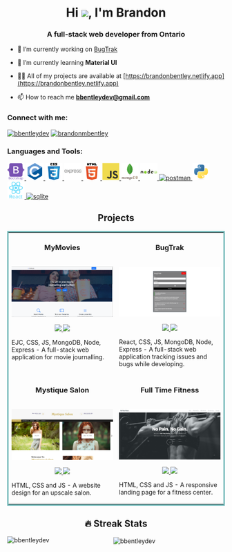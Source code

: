 <h1 align="center">Hi <img src="https://media.giphy.com/media/hvRJCLFzcasrR4ia7z/giphy.gif" width="35">, I'm Brandon</h1>
<h3 align="center">A full-stack web developer from Ontario</h3>

- 🔭 I’m currently working on [BugTrak](https://github.com/BBentleyDev/BugTrak)

- 🌱 I’m currently learning **Material UI**

- 👨‍💻 All of my projects are available at [https://brandonbentley.netlify.app](https://brandonbentley.netlify.app)

- 📫 How to reach me **bbentleydev@gmail.com**

<h3 align="left">Connect with me:</h3>
<p align="left">
<a href="https://twitter.com/bbentleydev" target="blank"><img align="center" src="https://raw.githubusercontent.com/rahuldkjain/github-profile-readme-generator/master/src/images/icons/Social/twitter.svg" alt="bbentleydev" height="30" width="40" /></a>
<a href="https://linkedin.com/in/brandonmbentley" target="blank"><img align="center" src="https://raw.githubusercontent.com/rahuldkjain/github-profile-readme-generator/master/src/images/icons/Social/linked-in-alt.svg" alt="brandonmbentley" height="30" width="40" /></a>
</p>

<h3 align="left">Languages and Tools:</h3>
<p align="left"> <a href="https://getbootstrap.com" target="_blank" rel="noreferrer"> <img src="https://raw.githubusercontent.com/devicons/devicon/master/icons/bootstrap/bootstrap-plain-wordmark.svg" alt="bootstrap" width="40" height="40"/> </a> <a href="https://www.cprogramming.com/" target="_blank" rel="noreferrer"> <img src="https://raw.githubusercontent.com/devicons/devicon/master/icons/c/c-original.svg" alt="c" width="40" height="40"/> </a> <a href="https://www.w3schools.com/css/" target="_blank" rel="noreferrer"> <img src="https://raw.githubusercontent.com/devicons/devicon/master/icons/css3/css3-original-wordmark.svg" alt="css3" width="40" height="40"/> </a> <a href="https://expressjs.com" target="_blank" rel="noreferrer"> <img src="https://raw.githubusercontent.com/devicons/devicon/master/icons/express/express-original-wordmark.svg" alt="express" width="40" height="40"/> </a> <a href="https://www.w3.org/html/" target="_blank" rel="noreferrer"> <img src="https://raw.githubusercontent.com/devicons/devicon/master/icons/html5/html5-original-wordmark.svg" alt="html5" width="40" height="40"/> </a> <a href="https://developer.mozilla.org/en-US/docs/Web/JavaScript" target="_blank" rel="noreferrer"> <img src="https://raw.githubusercontent.com/devicons/devicon/master/icons/javascript/javascript-original.svg" alt="javascript" width="40" height="40"/> </a> <a href="https://www.mongodb.com/" target="_blank" rel="noreferrer"> <img src="https://raw.githubusercontent.com/devicons/devicon/master/icons/mongodb/mongodb-original-wordmark.svg" alt="mongodb" width="40" height="40"/> </a> <a href="https://nodejs.org" target="_blank" rel="noreferrer"> <img src="https://raw.githubusercontent.com/devicons/devicon/master/icons/nodejs/nodejs-original-wordmark.svg" alt="nodejs" width="40" height="40"/> </a> <a href="https://postman.com" target="_blank" rel="noreferrer"> <img src="https://www.vectorlogo.zone/logos/getpostman/getpostman-icon.svg" alt="postman" width="40" height="40"/> </a> <a href="https://www.python.org" target="_blank" rel="noreferrer"> <img src="https://raw.githubusercontent.com/devicons/devicon/master/icons/python/python-original.svg" alt="python" width="40" height="40"/> </a> <a href="https://reactjs.org/" target="_blank" rel="noreferrer"> <img src="https://raw.githubusercontent.com/devicons/devicon/master/icons/react/react-original-wordmark.svg" alt="react" width="40" height="40"/> </a> <a href="https://www.sqlite.org/" target="_blank" rel="noreferrer"> <img src="https://www.vectorlogo.zone/logos/sqlite/sqlite-icon.svg" alt="sqlite" width="40" height="40"/> </a> </p>

<h2 align="center">Projects</h2>
<table bordercolor="#66b2b2">
  <tr>
   <td width="50%" valign="top">
      <h3 align="center">MyMovies</h3>
        <br />
        <a target="_blank" href="https://mymovies-webapp.herokuapp.com/">
            <img src="readme-thumbnails/moviesNew.png" width="100%" alt="MyMovies image"/>
        </a>
        <br />
        <p align="center">
            <a href="https://github.com/BBentleyDev/MyMovies" target="_blank">
              <img src="https://img.shields.io/static/v1?label=|&message=REPO&color=23555f&style=plastic&logo=github&logo-color=white"/>
            </a>
          <a href="https://mymovies-webapp.herokuapp.com/" target="_blank">
            <img src="https://img.shields.io/static/v1?label=|&message=WEBSITE&color=cdf998&style=plastic&logo=wordpress&logo-color=white"/>
          </a>
        </p>
        <p>EJC, CSS, JS, MongoDB, Node, Express - A full-stack web application for movie journalling.</p>
    </td>
       <td width="50%" valign="top">
      <h3 align="center">BugTrak</h3>
        <br />
        <a target="_blank" href="https://github.com/BBentleyDev/BugTrak">
            <img src="readme-thumbnails/bugtrak.PNG" width="100%" alt="BugTrak image"/>
        </a>
        <br />
        <p align="center">
            <a href="https://github.com/BBentleyDev/BugTrak" target="_blank">
              <img src="https://img.shields.io/static/v1?label=|&message=REPO&color=23555f&style=plastic&logo=github&logo-color=white"/>
            </a>
          <a href="..." target="_blank">
            <img src="https://img.shields.io/static/v1?label=|&message=WEBSITE&color=cdf998&style=plastic&logo=wordpress&logo-color=white"/>
          </a>
        </p>
        <p>React, CSS, JS, MongoDB, Node, Express - A full-stack web application tracking issues and bugs while developing.</p>
    </td>
  </tr>
  <tr>
    <td width="50%" valign="top">
      <h3 align="center">Mystique Salon</h3>
        <br />
        <a target="_blank" href="https://mystiquesalon.netlify.app/">
            <img src="readme-thumbnails/salon.png" width="100%" alt="salon image"/>
        </a>
        <br />
        <p align="center">
            <a href="https://github.com/BBentleyDev/mystique-salon" target="_blank">
              <img src="https://img.shields.io/static/v1?label=|&message=REPO&color=23555f&style=plastic&logo=github&logo-color=white"/>
            </a>
          <a href="https://mystiquesalon.netlify.app/" target="_blank">
            <img src="https://img.shields.io/static/v1?label=|&message=WEBSITE&color=cdf998&style=plastic&logo=wordpress&logo-color=white"/>
          </a>
        </p>
        <p>HTML, CSS and JS - A website design for an upscale salon.</p>
    </td>
    <td width="50%" valign="top">
      <h3 align="center">Full Time Fitness</h3>
        <br />
        <a target="_blank" href="https://fulltimefitness.netlify.app/">
            <img src="readme-thumbnails/fitness.png" width="100%" alt="fitness image"/>
        </a>
        <br />
        <p align="center">       
  <a href="https://github.com/BBentleyDev/full-time-fitness" target="_blank">
    <img src="https://img.shields.io/static/v1?label=|&message=REPO&color=23555f&style=plastic&logo=github&logo-color=white"/>
  </a>  
  <a href="https://fulltimefitness.netlify.app/" target="_blank">
    <img src="https://img.shields.io/static/v1?label=|&message=WEBSITE&color=cdf998&style=plastic&logo=wordpress&logo-color=white"/>
  </a>
      </p>
        <p>HTML, CSS and JS - A responsive landing page for a fitness center.</p>
    </td>
  </tr>
  
<!--   <tr>
    <td width="50%" valign="top">
      <h3 align="center">Steve's Gallery</h3>
        <br />
        <a target="_blank" href="https://stevesgallery.netlify.app/">
            <img src="images/StevesGallery.png" width="100%" alt="StevesGallery"/>
        </a>
        <br />
        <p align="center">
          
  <a href="https://github.com/jamilsinno/StevesGallery" target="_blank">
    <img src="https://img.shields.io/static/v1?label=|&message=REPO&color=23555f&style=plastic&logo=github&logo-color=white"/>
  </a>  
  <a href="https://stevesgallery.netlify.app/" target="_blank">
    <img src="https://img.shields.io/static/v1?label=|&message=WEBSITE&color=cdf998&style=plastic&logo=wordpress&logo-color=white"/>
  </a>
      </p>
        <p>HTML, CSS and JS - A website design to showcase Steve Johnson's work from Pexel</p>
    </td>
    <td width="50%" valign="top">
      <h3 align="center">Sally's Salon</h3>
        <br />
      <a target="_blank" href="https://sallyssalon.netlify.app/">
            <img src="images/SallysSalon.png" width="100%"  alt="Rigley 2"/>
        </a>
        <br />
        <p align="center">
          
  <a href="https://github.com/jamilsinno/SallysSalon" target="_blank">
    <img src="https://img.shields.io/static/v1?label=|&message=REPO&color=23555f&style=plastic&logo=github&logo-color=white"/>
  </a>
  <a href="https://sallyssalon.netlify.app/" target="_blank">
    <img src="https://img.shields.io/static/v1?label=|&message=WEBSITE&color=cdf998&style=plastic&logo=wordpress&logo-color=white"/>
  </a>
      </p>
        <p>HTML, CSS and JS - A webpage to showcase Sally's work and their designs</p>
    </td>
  </tr> -->
</table>

<h2 align="center">🔥 Streak Stats</h2>

<p><img width="48.75%" align="left" src="https://github-readme-stats.vercel.app/api/top-langs?username=bbentleydev&show_icons=true&locale=en&layout=compact" alt="bbentleydev" /></p>

<p><img width="48.75%" align="center" src="https://github-readme-streak-stats.herokuapp.com/?user=bbentleydev&" alt="bbentleydev" /></p>

